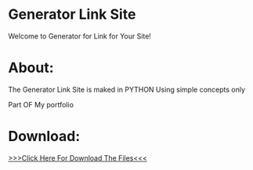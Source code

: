 # Generator Link Site
Welcome to Generator for Link for Your Site!

# About:
  The Generator Link Site is maked in PYTHON
  Using simple concepts only
  
  
  
Part OF My portfolio

# Download:
[>>>Click Here For Download The Files<<<](https://github.com/Migq1203r/GeneratorLinkSite/archive/refs/heads/main.zip)
